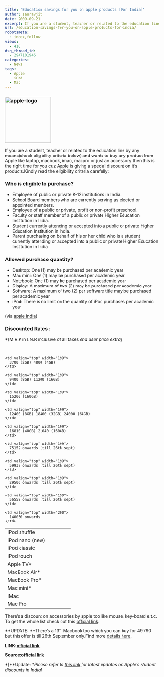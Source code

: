 ```yaml
---
title: 'Education savings for you on apple products [For India]'
author: sauravjit
date: 2009-09-21
excerpt: If you are a student, teacher or related to the education line by any means(check eligibility criteria below) and wants to buy any product from Apple like laptop, macbook, imac, macpro or just an accessory then this is the right time for you cuz Apple is giving a special discount on it’s products.Kindly read the eligibility criteria carefully...
url: /education-savings-for-you-on-apple-products-for-india/
robotsmeta:
  - index,follow
views:
  - 410
dsq_thread_id:
  - 2947101946
categories:
  - News
tags:
  - Apple
  - iPod
  - Mac
---
```

### <img class="alignleft wp-image-50855" src="http://cdn.devilsworkshop.org/files/2009/09/apple-logo1-150x150.jpg" alt="apple-logo" width="150" height="150" />

If you are a student, teacher or related to the education line by any means(check eligibility criteria below) and wants to buy any product from Apple like laptop, macbook, imac, macpro or just an accessory then this is the right time for you cuz Apple is giving a special discount on it’s products.Kindly read the eligibility criteria carefully:

### Who is eligible to purchase?

  * Employee of public or private K-12 institutions in India.
  * School Board members who are currently serving as elected or appointed members.
  * Employee of a public or private, profit or non-profit preschool.
  * Faculty or staff member of a public or private Higher Education Institution in India.
  * Student currently attending or accepted into a public or private Higher Education Institution in India.
  * Parent purchasing on behalf of his or her child who is a student currently attending or accepted into a public or private Higher Education Institution in India

### Allowed purchase quantity?

  * Desktop: One (1) may be purchased per academic year
  * Mac mini: One (1) may be purchased per academic year
  * Notebook: One (1) may be purchased per academic year
  * Display: A maximum of two (2) may be purchased per academic year
  * Software: A maximum of two (2) per software title may be purchased per academic year
  * iPod: There is no limit on the quantity of iPod purchases per academic year

(via <a href="http://www.apple.co.in/" onclick="_gaq.push(['_trackEvent', 'outbound-article', 'http://www.apple.co.in/', 'apple india']);" target="_blank">apple india</a>)

### Discounted Rates :

*[M.R.P in I.N.R inclusive of all taxes *end user price extra]*

&nbsp;

<table width="400" border="0" cellspacing="0" cellpadding="2">
  <tr>
    <td valign="top" width="199">
      iPod shuffle
    </td>
    
    <td valign="top" width="199">
      3700 (2GB) 4800 (4GB)
    </td>
  </tr>
  
  <tr>
    <td valign="top" width="199">
      iPod nano (new)
    </td>
    
    <td valign="top" width="199">
      9400 (8GB) 11200 (16GB)
    </td>
  </tr>
  
  <tr>
    <td valign="top" width="199">
      iPod classic
    </td>
    
    <td valign="top" width="199">
      15200 (160GB)
    </td>
  </tr>
  
  <tr>
    <td valign="top" width="199">
      iPod touch
    </td>
    
    <td valign="top" width="199">
      12400 (8GB) 18400 (32GB) 24000 (64GB)
    </td>
  </tr>
  
  <tr>
    <td valign="top" width="199">
      Apple TV*
    </td>
    
    <td valign="top" width="199">
      16810 (40GB) 21040 (160GB)
    </td>
  </tr>
  
  <tr>
    <td valign="top" width="199">
      MacBook Air*
    </td>
    
    <td valign="top" width="199">
      75152 onwards (till 26th sept)
    </td>
  </tr>
  
  <tr>
    <td valign="top" width="199">
      MacBook Pro*
    </td>
    
    <td valign="top" width="199">
      59937 onwards (till 26th sept)
    </td>
  </tr>
  
  <tr>
    <td valign="top" width="199">
      Mac mini*
    </td>
    
    <td valign="top" width="199">
      29506 onwards (till 26th sept)
    </td>
  </tr>
  
  <tr>
    <td valign="top" width="199">
      iMac
    </td>
    
    <td valign="top" width="199">
      56558 onwards (till 26th sept)
    </td>
  </tr>
  
  <tr>
    <td valign="top" width="199">
      Mac Pro
    </td>
    
    <td valign="top" width="200">
      140050 onwards
    </td>
  </tr>
</table>

There’s a discount on accessories by apple too like mouse, key-board e.t.c. To get the whole list check out this <a href="http://www.apple.co.in/store/education/index.html" onclick="_gaq.push(['_trackEvent', 'outbound-article', 'http://www.apple.co.in/store/education/index.html', 'official link']);" target="_blank">official link</a>.

**UPDATE: **There&#8217;s a 13&#8243;  Macbook too which you can buy for 49,790 but this offer is till 26th September only.Find more <a href="http://www.apple.co.in/store/education/flash/macbook/macbook.html" onclick="_gaq.push(['_trackEvent', 'outbound-article', 'http://www.apple.co.in/store/education/flash/macbook/macbook.html', 'details here']);" target="_self">details here</a>.

**LINK:<a href="http://www.apple.co.in/store/education/index.html" onclick="_gaq.push(['_trackEvent', 'outbound-article', 'http://www.apple.co.in/store/education/index.html', 'official link']);" target="_self">official link</a>**

**Source:<a href="http://www.apple.co.in/store/education/index.html" onclick="_gaq.push(['_trackEvent', 'outbound-article', 'http://www.apple.co.in/store/education/index.html', 'official link']);" target="_self">official link</a>**

*[**Update: **Please refer to <a href="http://www.apple.com/in/students/" onclick="_gaq.push(['_trackEvent', 'outbound-article', 'http://www.apple.com/in/students/', 'this link']);" target="_blank">this link</a> for latest updates on Apple&#8217;s student discounts in India]*
